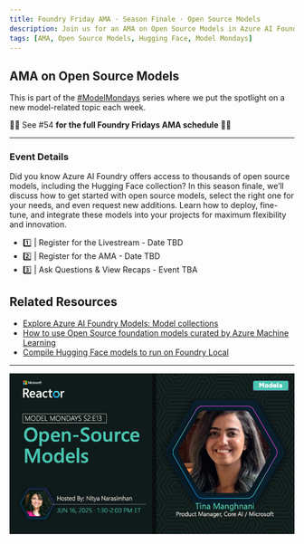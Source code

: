 ```yaml
---
title: Foundry Friday AMA · Season Finale · Open Source Models
description: Join us for an AMA on Open Source Models in Azure AI Foundry.
tags: [AMA, Open Source Models, Hugging Face, Model Mondays]
---
```


## AMA on Open Source Models

This is part of the [#ModelMondays](https://aka.ms/model-mondays) series where we put the spotlight on a new model-related topic each week.

🌟🌟 See #54 **for the full Foundry Fridays AMA schedule** 🌟🌟

---

### Event Details

Did you know Azure AI Foundry offers access to thousands of open source models, including the Hugging Face collection? In this season finale, we’ll discuss how to get started with open source models, select the right one for your needs, and even request new additions. Learn how to deploy, fine-tune, and integrate these models into your projects for maximum flexibility and innovation.

- 1️⃣ | Register for the Livestream - Date TBD
- 2️⃣ | Register for the AMA - Date TBD
- 3️⃣ | Ask Questions & View Recaps - Event TBA

## Related Resources

- [Explore Azure AI Foundry Models: Model collections](https://learn.microsoft.com/en-us/azure/ai-foundry/concepts/foundry-models-overview#model-collections)
- [How to use Open Source foundation models curated by Azure Machine Learning](https://learn.microsoft.com/en-us/azure/machine-learning/how-to-use-foundation-models?view=azureml-api-2#import-foundation-models)
- [Compile Hugging Face models to run on Foundry Local](https://learn.microsoft.com/en-us/azure/ai-foundry/foundry-local/how-to/how-to-compile-hugging-face-models)

---

![Banner](../img/S2-E13.png)

